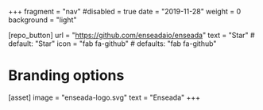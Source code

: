 +++
fragment = "nav"
#disabled = true
date = "2019-11-28"
weight = 0
background = "light"

[repo_button]
  url = "https://github.com/enseadaio/enseada"
  text = "Star" # default: "Star"
  icon = "fab fa-github" # defaults: "fab fa-github"

# Branding options
[asset]
  image = "enseada-logo.svg"
  text = "Enseada"
+++
